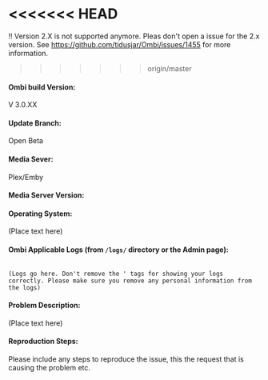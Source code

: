 
<<<<<<< HEAD
=======



!! Version 2.X is not supported anymore. Pleas don't open a issue for the 2.x version.
See https://github.com/tidusjar/Ombi/issues/1455 for more information.












>>>>>>> origin/master
<!--- 

!! Please use the Support / bug report template, otherwise we will close the Github issue !!

Version 2.X is not supported anymore. Please don't open a issue for the 2.x version.
See https://github.com/tidusjar/Ombi/issues/1455 for more information.

(Pleas submit a feature request over here: http://feathub.com/tidusjar/Ombi) 


--->

#### Ombi build Version:

V 3.0.XX

#### Update Branch:

Open Beta

#### Media Sever:

Plex/Emby

#### Media Server Version:

<!-- If appropriate --->

#### Operating System:

(Place text here)


#### Ombi Applicable Logs (from `/logs/` directory or the Admin page):

```

(Logs go here. Don't remove the ' tags for showing your logs correctly. Please make sure you remove any personal information from the logs)

```

#### Problem Description:

(Place text here)

#### Reproduction Steps:

Please include any steps to reproduce the issue, this the request that is causing the problem etc.
